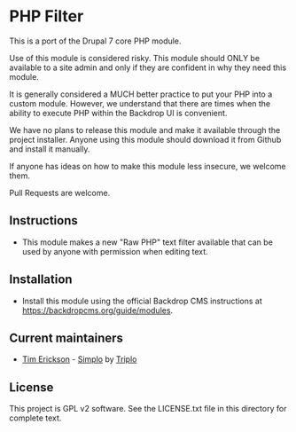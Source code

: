 # PHP Filter

This is a port of the Drupal 7 core PHP module.

Use of this module is considered risky. This module should ONLY be available
to a site admin and only if they are confident in why they need this module.

It is generally considered a MUCH better practice to put your PHP into a custom
module. However, we understand that there are times when the ability to 
execute PHP within the Backdrop UI is convenient. 

We have no plans to release this module and make it available through the 
project installer. Anyone using this module should download it from Github
and install it manually. 

If anyone has ideas on how to make this module less insecure, we welcome them. 

Pull Requests are welcome.

## Instructions

- This module makes a new "Raw PHP" text filter available that can be used 
  by anyone with permission when editing text. 

## Installation

- Install this module using the official Backdrop CMS instructions at
  https://backdropcms.org/guide/modules.

## Current maintainers

- [Tim Erickson](https://github.com/stpaultim) - [Simplo](https://www.simplo.site) by [Triplo](https://www.triplo.co)

## License   

This project is GPL v2 software. See the LICENSE.txt file in this directory 
for complete text.
